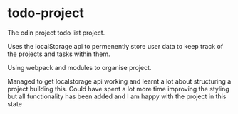 # todo-project
The odin project todo list project.

Uses the localStorage api to permenently store user data to keep track of the projects and tasks within them.

Using webpack and modules to organise project.

Managed to get localstorage api working and learnt a lot about structuring a project building this.
Could have spent a lot more time improving the styling but all functionality has been added and I am happy with the project in this state
